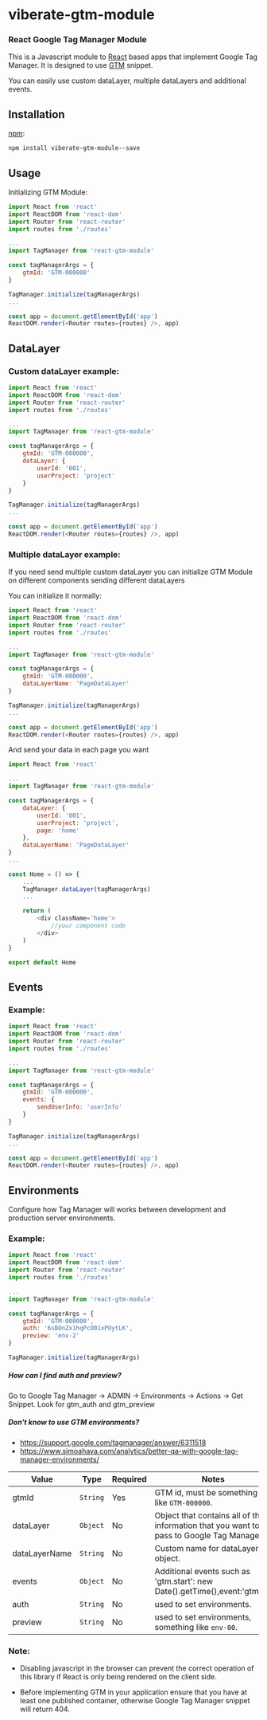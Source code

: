 # viberate-gtm-module
### React Google Tag Manager Module

This is a Javascript module to [React](https://facebook.github.io/react/) based apps that implement Google Tag Manager. It is designed to use [GTM](https://developers.google.com/tag-manager/quickstart) snippet.

You can easily use custom dataLayer, multiple dataLayers and additional events.

## Installation

[npm](https://www.npmjs.com/):

```bash
npm install viberate-gtm-module--save
```

## Usage

Initializing GTM Module:

```js
import React from 'react'
import ReactDOM from 'react-dom'
import Router from 'react-router'
import routes from './routes'

...
import TagManager from 'react-gtm-module'

const tagManagerArgs = {
    gtmId: 'GTM-000000'
}

TagManager.initialize(tagManagerArgs)
...

const app = document.getElementById('app')
ReactDOM.render(<Router routes={routes} />, app)

```

## DataLayer

### Custom dataLayer example:

```js
import React from 'react'
import ReactDOM from 'react-dom'
import Router from 'react-router'
import routes from './routes'

...
import TagManager from 'react-gtm-module'

const tagManagerArgs = {
    gtmId: 'GTM-000000',
    dataLayer: {
        userId: '001',
        userProject: 'project'
    }
}

TagManager.initialize(tagManagerArgs)
...

const app = document.getElementById('app')
ReactDOM.render(<Router routes={routes} />, app)

```


### Multiple dataLayer example:

If you need send multiple custom dataLayer you can initialize GTM Module on different components sending different dataLayers

You can initialize it normally:

```js
import React from 'react'
import ReactDOM from 'react-dom'
import Router from 'react-router'
import routes from './routes'

...
import TagManager from 'react-gtm-module'

const tagManagerArgs = {
    gtmId: 'GTM-000000',
    dataLayerName: 'PageDataLayer'
}

TagManager.initialize(tagManagerArgs)
...

const app = document.getElementById('app')
ReactDOM.render(<Router routes={routes} />, app)

```

And send your data in each page you want

```js
import React from 'react'

...
import TagManager from 'react-gtm-module'

const tagManagerArgs = {
    dataLayer: {
        userId: '001',
        userProject: 'project',
        page: 'home'
    },
    dataLayerName: 'PageDataLayer'
}
...

const Home = () => {
    ...
    TagManager.dataLayer(tagManagerArgs)
    ...

    return (
        <div className='home'>
            //your component code
        </div>
    )
}

export default Home

```


## Events

### Example:

```js
import React from 'react'
import ReactDOM from 'react-dom'
import Router from 'react-router'
import routes from './routes'

...
import TagManager from 'react-gtm-module'

const tagManagerArgs = {
    gtmId: 'GTM-000000',
    events: {
        sendUserInfo: 'userInfo'
    }
}

TagManager.initialize(tagManagerArgs)
...

const app = document.getElementById('app')
ReactDOM.render(<Router routes={routes} />, app)
```

## Environments

Configure how Tag Manager will works between development and production server environments.

### Example:

```js
import React from 'react'
import ReactDOM from 'react-dom'
import Router from 'react-router'
import routes from './routes'

...
import TagManager from 'react-gtm-module'

const tagManagerArgs = {
    gtmId: 'GTM-000000',
    auth: '6sBOnZx1hqPcO01xPOytLK',
    preview: 'env-2'
}

TagManager.initialize(tagManagerArgs)

```

##### How can I find auth and preview?
Go to Google Tag Manager -> ADMIN -> Environments -> Actions -> Get Snippet.
Look for gtm_auth and gtm_preview

##### Don't know to use GTM environments? 
   - https://support.google.com/tagmanager/answer/6311518
   - https://www.simoahava.com/analytics/better-qa-with-google-tag-manager-environments/



|Value|Type|Required|Notes|
|------|-----|-----|-----|
|gtmId| `String`| Yes | GTM id, must be something like `GTM-000000`.|
|dataLayer| `Object`| No | Object that contains all of the information that you want to pass to Google Tag Manager.|
|dataLayerName| `String`| No | Custom name for dataLayer object.|
|events| `Object`| No | Additional events such as 'gtm.start': new Date().getTime(),event:'gtm.js'.|
|auth| `String` | No | used to set environments. |
|preview| `String` | No | used to set environments, something like `env-00`. |


### Note:

- Disabling javascript in the browser can prevent the correct operation of this library if React is only being rendered on the client side.

- Before implementing GTM in your application ensure that you have at least one published container, otherwise Google Tag Manager snippet will return 404.
